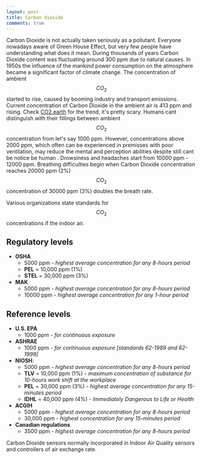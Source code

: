 ```yaml
---
layout: post
title: Carbon dioxide
comments: true
---
```


Carbon Dioxide is not actually taken seriously as a pollutant. Everyone nowadays aware of Green House Effect, but very few people have understanding what does it mean. During thousands of years Carbon Dioxide content was fluctuating around 300 ppm due to natural causes. In 1950s the influence of the mankind power consumption on the atmosphere became a significant factor of climate change. The concentration of ambient $$CO_2$$ started to rise, caused by booming industry and transport emissions. Current concentration of Carbon Dioxide in the ambient air is 413 ppm and rising. Check [CO2.earth](https://www.co2.earth/) for the trend, it's pretty scary.
Humans cant distinguish with their fillings between ambient $$CO_2$$ concentration from let's say 1000 ppm. However, concentrations above 2000 ppm, which often can be experienced in premisses with poor ventilation, may reduce the mental and perception abilities despite still cant be notice be human . Drowsiness and headaches start from 10000 ppm - 12000 ppm. Breathing difficulties begin when Carbon Dioxide concentration reaches 20000 ppm (2%) $$CO_2$$ concentration of 30000 ppm (3%) doubles the breath rate.  

Various organizations state standards for $$CO_2$$ concentrations if the indoor air.

## Regulatory levels

- **OSHA**
  - 5000 ppm - *highest average concentration for any 8-hours period*
  - **PEL** = 10,000 ppm (1%)
  - **STEL** = 30,000 ppm (3%)
- **MAK**
  - 5000 ppm - *highest average concentration for any 8-hours period*
  - 10000 ppm - *highest average concentration for any 1-hour period*

## Reference levels

- **U.S. EPA**
  - 1000 ppm - *for continuous exposure*
- **ASHRAE**
  - 1000 ppm - *for continuous exposure [standards 62-1989 and 62-1999]*
- **NIOSH**:
  - 5000 ppm - *highest average concentration for any 8-hours period*
  - **TLV** = 10,000 ppm (1%) - *maximum concentration of substance for 10-hours work shift at the workplace*
  - **PEL** = 30,000 ppm (3%) - *highest average concentration for any 15-minutes period*
  - **IDHL** = 40,000 ppm (4%) - *Immediately Dangerous to Life or Health*
- **ACGIH**
  - 5000 ppm - *highest average concentration for any 8-hours period*
  - 30,000 ppm - *highest concentration for any 15-minutes period*
- **Canadian regulations**
  - 3500 ppm  - *highest average concentration for any 8-hours period*

Carbon Dioxide sensors normally incorporated in Indoor Air Quality sensors and controllers of air exchange rate.
